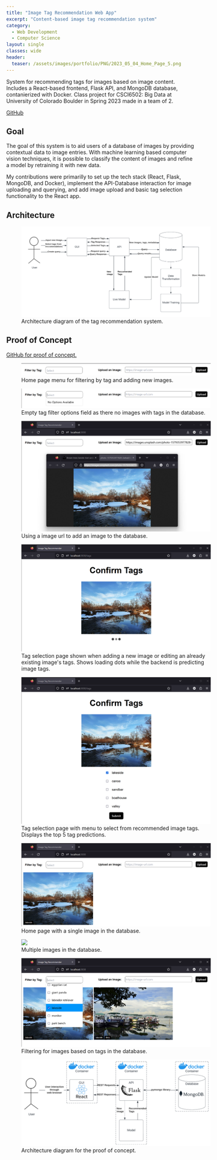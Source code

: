 ```yaml
---
title: "Image Tag Recommendation Web App"
excerpt: "Content-based image tag recommendation system"
category:
  - Web Development
  - Computer Science
layout: single
classes: wide
header:
  teaser: /assets/images/portfolio/PNG/2023_05_04_Home_Page_5.png
---
```


System for recommending tags for images based on image content. Includes a React-based frontend, Flask API, and MongoDB database, contanierized with Docker. Class project for CSCI6502: Big Data at University of Colorado Boulder in Spring 2023 made in a team of 2.

<a href="https://github.com/Myles-Cork/ImageTagRecommendationApp">GitHub</a>

## Goal

The goal of this system is to aid users of a database of images by providing contextual data to image entries. With machine learning based computer vision techniques, it is possible to classify the content of images and refine a model by retraining it with new data.

My contributions were primarilly to set up the tech stack (React, Flask, MongoDB, and Docker), implement the API-Database interaction for image uploading and querying, and add image upload and basic tag selection functionality to the React app.

## Architecture

<figure class="align-center" style="display: block; width: 100%;">
	<a href="/assets/images/portfolio/PNG/2023_05_04_Tag_Recommendation_Architecture.png"><img src="/assets/images/portfolio/PNG/2023_05_04_Tag_Recommendation_Architecture.png"></a>
  <figcaption>Architecture diagram of the tag recommendation system.</figcaption>
</figure>

## Proof of Concept

<a href="https://github.com/Myles-Cork/ImageTagRecommendationApp">GitHub for proof of concept.</a>

<figure class="align-center" style="display: block; width: 100%;">
	<a href="/assets/images/portfolio/PNG/2023_05_04_Home_Page.png"><img src="/assets/images/portfolio/PNG/2023_05_04_Home_Page.png"></a>
  <figcaption>Home page menu for filtering by tag and adding new images.</figcaption>
</figure>

<figure class="align-center" style="display: block; width: 100%;">
	<a href="/assets/images/portfolio/PNG/2023_05_04_Home_Page_1.png"><img src="/assets/images/portfolio/PNG/2023_05_04_Home_Page_1.png"></a>
  <figcaption>Empty tag filter options field as there no images with tags in the database.</figcaption>
</figure>

<figure class="align-center" style="display: block; width: 100%;">
	<a href="/assets/images/portfolio/PNG/2023_05_04_Home_Page_2.png"><img src="/assets/images/portfolio/PNG/2023_05_04_Home_Page_2.png"></a>
  <figcaption>Using a image url to add an image to the database.</figcaption>
</figure>

<figure class="align-center" style="display: block; width: 100%;">
	<a href="/assets/images/portfolio/PNG/2023_05_04_Tag_Selection_1.png"><img src="/assets/images/portfolio/PNG/2023_05_04_Tag_Selection_1.png"></a>
  <figcaption>Tag selection page shown when adding a new image or editing an already existing image's tags. Shows loading dots while the backend is predicting image tags.</figcaption>
</figure>

<figure class="align-center" style="display: block; width: 100%;">
	<a href="/assets/images/portfolio/PNG/2023_05_04_Tag_Selection_2.png"><img src="/assets/images/portfolio/PNG/2023_05_04_Tag_Selection_2.png"></a>
  <figcaption>Tag selection page with menu to select from recommended image tags. Displays the top 5 tag predictions.</figcaption>
</figure>

<figure class="align-center" style="display: block; width: 100%;">
	<a href="/assets/images/portfolio/PNG/2023_05_04_Home_Page_3.png"><img src="/assets/images/portfolio/PNG/2023_05_04_Home_Page_3.png"></a>
  <figcaption>Home page with a single image in the database.</figcaption>
</figure>

<figure class="align-center" style="display: block; width: 100%;">
	<a href="/assets/images/portfolio/PNG/2023_05_04_Home_Page_4.png"><img src="/assets/images/portfolio/PNG/2023_05_04_Home_Page_4.png"></a>
  <figcaption>Multiple images in the database.</figcaption>
</figure>

<figure class="align-center" style="display: block; width: 100%;">
	<a href="/assets/images/portfolio/PNG/2023_05_04_Home_Page_5.png"><img src="/assets/images/portfolio/PNG/2023_05_04_Home_Page_5.png"></a>
  <figcaption>Filtering for images based on tags in the database.</figcaption>
</figure>

<figure class="align-center" style="display: block; width: 100%;">
	<a href="/assets/images/portfolio/PNG/2023_05_04_Architecture_Example_Implementation.png"><img src="/assets/images/portfolio/PNG/2023_05_04_Architecture_Example_Implementation.png"></a>
  <figcaption>Architecture diagram for the proof of concept.</figcaption>
</figure>